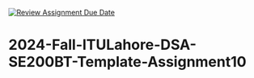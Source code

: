 [![Review Assignment Due Date](https://classroom.github.com/assets/deadline-readme-button-22041afd0340ce965d47ae6ef1cefeee28c7c493a6346c4f15d667ab976d596c.svg)](https://classroom.github.com/a/Y0bN5TRW)
# 2024-Fall-ITULahore-DSA-SE200BT-Template-Assignment10